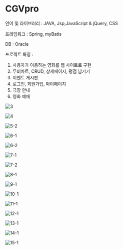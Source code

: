# CGVpro

언어 및 라이브러리 : JAVA, Jsp,JavaScript & jQuery, CSS

프레임워크 : Spring, myBatis

DB : Oracle


프로젝트 특징 :

1) 사용자가 이용하는 영화를 웹 사이트로 구현
2) 무비차트, CRUD, 상세페이지, 평점 남기기
3) 이벤트 게시판
4) 로그인, 회원가입, 마이페이지
5) 극장 안내
6) 영화 예매

![3](https://github.com/limkyohyun/CGVpro/assets/128359994/b1c30539-0e16-42a2-be9e-8769641dd717)

![4](https://github.com/limkyohyun/CGVpro/assets/128359994/3ecd4e8a-b7a8-4733-bbc8-7197008a1ae0)

![5-2](https://github.com/limkyohyun/CGVpro/assets/128359994/17e88d4a-75fd-4d48-bd81-5c802261bb11)

![6-1](https://github.com/limkyohyun/CGVpro/assets/128359994/bd4b16a4-a399-48e3-9c21-83150812f46f)

![6-2](https://github.com/limkyohyun/CGVpro/assets/128359994/84693244-2ddb-42a7-adb9-788a79213e82)

![7-1](https://github.com/limkyohyun/CGVpro/assets/128359994/dc89a472-0c30-4644-a7d7-703ecda4e493)

![7-2](https://github.com/limkyohyun/CGVpro/assets/128359994/867f62ac-adbe-495f-9de2-04b447986f5b)

![8-1](https://github.com/limkyohyun/CGVpro/assets/128359994/8bca749e-b814-44c7-b607-0f6e28eee981)

![9-1](https://github.com/limkyohyun/CGVpro/assets/128359994/1596b527-f739-4517-96d6-2df81c14dbc1)

![10-1](https://github.com/limkyohyun/CGVpro/assets/128359994/2df3a356-9fcb-40b1-a2f9-3eeafc1e7e59)

![11-1](https://github.com/limkyohyun/CGVpro/assets/128359994/3e841bf6-54ce-467c-a8a9-55e80b1c8d7c)

![12-1](https://github.com/limkyohyun/CGVpro/assets/128359994/fd68b8f8-ab56-43ce-bfcb-fc473ad92b08)

![13-1](https://github.com/limkyohyun/CGVpro/assets/128359994/2ad05f84-0044-4bc0-89dd-1578c1cf89d3)

![14-1](https://github.com/limkyohyun/CGVpro/assets/128359994/a048e7d4-0fab-4b48-941a-1072eb3b1887)

![15-1](https://github.com/limkyohyun/CGVpro/assets/128359994/52dbae98-bfeb-47bc-a1f3-590f4811d80f)
